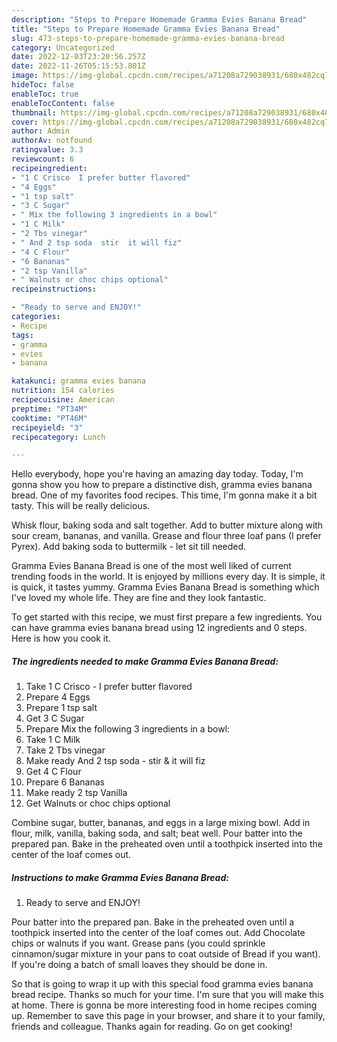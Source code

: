 ```yaml
---
description: "Steps to Prepare Homemade Gramma Evies Banana Bread"
title: "Steps to Prepare Homemade Gramma Evies Banana Bread"
slug: 473-steps-to-prepare-homemade-gramma-evies-banana-bread
category: Uncategorized
date: 2022-12-03T23:20:56.257Z
date: 2022-11-26T05:15:53.801Z
image: https://img-global.cpcdn.com/recipes/a71208a729038931/680x482cq70/gramma-evies-banana-bread-recipe-main-photo.jpg
hideToc: false
enableToc: true
enableTocContent: false
thumbnail: https://img-global.cpcdn.com/recipes/a71208a729038931/680x482cq70/gramma-evies-banana-bread-recipe-main-photo.jpg
cover: https://img-global.cpcdn.com/recipes/a71208a729038931/680x482cq70/gramma-evies-banana-bread-recipe-main-photo.jpg
author: Admin
authorAv: notfound
ratingvalue: 3.3
reviewcount: 6
recipeingredient:
- "1 C Crisco  I prefer butter flavored"
- "4 Eggs"
- "1 tsp salt"
- "3 C Sugar"
- " Mix the following 3 ingredients in a bowl"
- "1 C Milk"
- "2 Tbs vinegar"
- " And 2 tsp soda  stir  it will fiz"
- "4 C Flour"
- "6 Bananas"
- "2 tsp Vanilla"
- " Walnuts or choc chips optional"
recipeinstructions:

- "Ready to serve and ENJOY!"
categories:
- Recipe
tags:
- gramma
- evies
- banana

katakunci: gramma evies banana 
nutrition: 154 calories
recipecuisine: American
preptime: "PT34M"
cooktime: "PT46M"
recipeyield: "3"
recipecategory: Lunch

---
```



Hello everybody, hope you're having an amazing day today. Today, I'm gonna show you how to prepare a distinctive dish, gramma evies banana bread. One of my favorites food recipes. This time, I'm gonna make it a bit tasty. This will be really delicious.

Whisk flour, baking soda and salt together. Add to butter mixture along with sour cream, bananas, and vanilla. Grease and flour three loaf pans (I prefer Pyrex). Add baking soda to buttermilk - let sit till needed.

Gramma Evies Banana Bread is one of the most well liked of current trending foods in the world. It is enjoyed by millions every day. It is simple, it is quick, it tastes yummy. Gramma Evies Banana Bread is something which I've loved my whole life. They are fine and they look fantastic.


To get started with this recipe, we must first prepare a few ingredients. You can have gramma evies banana bread using 12 ingredients and 0 steps. Here is how you cook it.

<!--inarticleads1-->

##### The ingredients needed to make Gramma Evies Banana Bread:

1. Take 1 C Crisco - I prefer butter flavored
1. Prepare 4 Eggs
1. Prepare 1 tsp salt
1. Get 3 C Sugar
1. Prepare  Mix the following 3 ingredients in a bowl:
1. Take 1 C Milk
1. Take 2 Tbs vinegar
1. Make ready  And 2 tsp soda - stir &amp; it will fiz
1. Get 4 C Flour
1. Prepare 6 Bananas
1. Make ready 2 tsp Vanilla
1. Get  Walnuts or choc chips optional


Combine sugar, butter, bananas, and eggs in a large mixing bowl. Add in flour, milk, vanilla, baking soda, and salt; beat well. Pour batter into the prepared pan. Bake in the preheated oven until a toothpick inserted into the center of the loaf comes out. 

<!--inarticleads2-->

##### Instructions to make Gramma Evies Banana Bread:


1. Ready to serve and ENJOY!

Pour batter into the prepared pan. Bake in the preheated oven until a toothpick inserted into the center of the loaf comes out. Add Chocolate chips or walnuts if you want. Grease pans (you could sprinkle cinnamon/sugar mixture in your pans to coat outside of Bread if you want). If you&#39;re doing a batch of small loaves they should be done in. 

So that is going to wrap it up with this special food gramma evies banana bread recipe. Thanks so much for your time. I'm sure that you will make this at home. There is gonna be more interesting food in home recipes coming up. Remember to save this page in your browser, and share it to your family, friends and colleague. Thanks again for reading. Go on get cooking!
